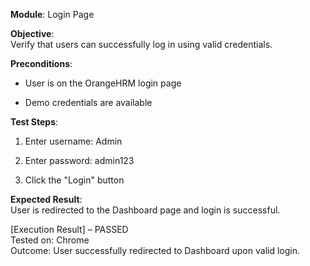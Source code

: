 **Module**: Login Page

**Objective**:  
Verify that users can successfully log in using valid credentials.

**Preconditions**:

- User is on the OrangeHRM login page
    
- Demo credentials are available
    

**Test Steps**:

1. Enter username: Admin
    
2. Enter password: admin123
    
3. Click the "Login" button
    

**Expected Result**:  
User is redirected to the Dashboard page and login is successful.

[Execution Result] – PASSED  
Tested on: Chrome  
Outcome: User successfully redirected to Dashboard upon valid login.